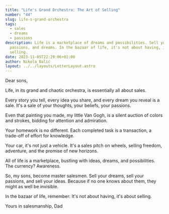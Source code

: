 ```yaml
---
title: "Life's Grand Orchestra: The Art of Selling"
number: "44"
slug: life-s-grand-orchestra
tags:
  - sales
  - dreams
  - passions
description: Life is a marketplace of dreams and possibilities. Sell your ideas,
  passions, and dreams. In the bazaar of life, it's not about having, it's about
  selling.
date: 2023-11-05T22:29:06+01:00
author: Nikola Balić
layout: ../../layouts/LetterLayout.astro
---
```

Dear sons,

Life, in its grand and chaotic orchestra, is essentially all about sales.

Every story you tell, every idea you share, and every dream you reveal is a sale. It's a sale of your thoughts, your beliefs, your passions.

Even that painting you made, my little Van Gogh, is a silent auction of colors and strokes, bidding for attention and admiration.

Your homework is no different. Each completed task is a transaction, a trade-off of effort for knowledge.

Your car, it's not just a vehicle. It's a sales pitch on wheels, selling freedom, adventure, and the promise of new horizons.

All of life is a marketplace, bustling with ideas, dreams, and possibilities. The currency? Awareness.

So, my sons, become master salesmen. Sell your dreams, sell your passions, and sell your ideas. Because if no one knows about them, they might as well be invisible.

In the bazaar of life, remember: It's not about having, it's about selling.

Yours in salesmanship,
Dad